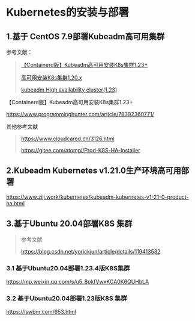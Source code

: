 # Kubernetes的安装与部署



## 1.基于 CentOS 7.9部署Kubeadm高可用集群

参考文献：

> [【Containerd版】Kubeadm高可用安装K8s集群1.23+ ](https://www.cnblogs.com/dukuan/p/15857388.html)
>
> [高可用安装K8s集群1.20.x](https://www.cnblogs.com/dukuan/p/14124600.html)
>
> [kubeadm High availability cluster(1.23)](https://www.cnblogs.com/pengpengboshi/p/16035166.html)



【Containerd版】Kubeadm高可用安装K8s集群1.23+

https://www.programminghunter.com/article/78392360771/



其他参考文献

> https://www.cloudcared.cn/3126.html
>
> https://gitee.com/atompi/Prod-K8S-HA-Installer



## 2.Kubeadm Kubernetes v1.21.0生产环境高可用部署

https://www.ziji.work/kubernetes/kubeadm-kubernetes-v1-21-0-product-ha.html





## 3.基于Ubuntu 20.04部署K8S 集群



> 参考文献
>
> https://blog.csdn.net/yorickjun/article/details/119413532



### 3.1 基于Ubuntu20.04部署1.23.4版K8S集群

https://mp.weixin.qq.com/s/u5_8pkfVwxKCA0K6QUHbLA





### 3.2 基于Ubuntu20.04部署1.23版K8S 集群

https://iswbm.com/653.html

